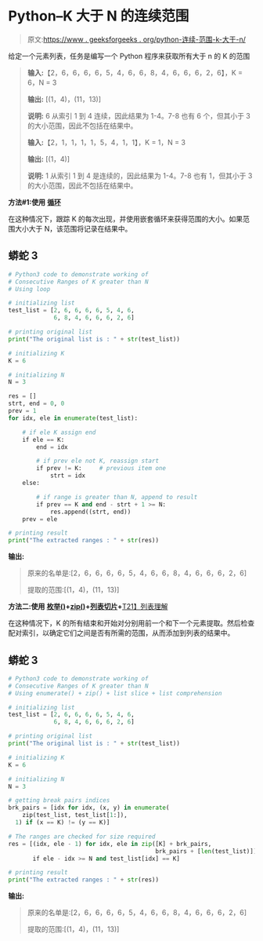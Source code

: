 # Python–K 大于 N 的连续范围

> 原文:[https://www . geeksforgeeks . org/python-连续-范围-k-大于-n/](https://www.geeksforgeeks.org/python-consecutive-ranges-of-k-greater-than-n/)

给定一个元素列表，任务是编写一个 Python 程序来获取所有大于 n 的 K 的范围

> **输入:**【2，6，6，6，6，5，4，6，6，8，4，6，6，6，2，6】，K = 6，N = 3
> 
> **输出:** [(1，4)，(11，13)]
> 
> **说明:** 6 从索引 1 到 4 连续，因此结果为 1-4。7-8 也有 6 个，但其小于 3 的大小范围，因此不包括在结果中。
> 
> **输入:**【2，1，1，1，1，5，4，1，1】，K = 1，N = 3
> 
> **输出:** [(1，4)]
> 
> **说明:** 1 从索引 1 到 4 是连续的，因此结果为 1-4。7-8 也有 1，但其小于 3 的大小范围，因此不包括在结果中。

**方法#1:使用** [**循环**](https://www.geeksforgeeks.org/loops-in-python/)

在这种情况下，跟踪 K 的每次出现，并使用嵌套循环来获得范围的大小。如果范围大小大于 N，该范围将记录在结果中。

## 蟒蛇 3

```py
# Python3 code to demonstrate working of
# Consecutive Ranges of K greater than N
# Using loop

# initializing list
test_list = [2, 6, 6, 6, 6, 5, 4, 6, 
             6, 8, 4, 6, 6, 6, 2, 6]

# printing original list
print("The original list is : " + str(test_list))

# initializing K
K = 6

# initializing N
N = 3

res = []
strt, end = 0, 0
prev = 1
for idx, ele in enumerate(test_list):

    # if ele K assign end
    if ele == K:
        end = idx

        # if prev ele not K, reassign start
        if prev != K:     # previous item one
            strt = idx
    else:

        # if range is greater than N, append to result
        if prev == K and end - strt + 1 >= N:
            res.append((strt, end))
    prev = ele

# printing result
print("The extracted ranges : " + str(res))
```

**输出:**

> 原来的名单是:[2，6，6，6，6，5，4，6，6，8，4，6，6，6，2，6]
> 
> 提取的范围:[(1，4)，(11，13)]

**方法二:使用** [**枚举()**](https://www.geeksforgeeks.org/enumerate-in-python/)**+**[**zip()**](https://www.geeksforgeeks.org/zip-in-python/)**+**[**列表切片**](https://www.geeksforgeeks.org/python-list-slicing/)**+**[T21】列表理解](https://www.geeksforgeeks.org/python-list-comprehension/)

在这种情况下，K 的所有结束和开始对分别用前一个和下一个元素提取。然后检查配对索引，以确定它们之间是否有所需的范围，从而添加到列表的结果中。

## 蟒蛇 3

```py
# Python3 code to demonstrate working of
# Consecutive Ranges of K greater than N
# Using enumerate() + zip() + list slice + list comprehension

# initializing list
test_list = [2, 6, 6, 6, 6, 5, 4, 6, 
             6, 8, 4, 6, 6, 6, 2, 6]

# printing original list
print("The original list is : " + str(test_list))

# initializing K
K = 6

# initializing N
N = 3

# getting break pairs indices
brk_pairs = [idx for idx, (x, y) in enumerate(
    zip(test_list, test_list[1:]), 
  1) if (x == K) != (y == K)]

# The ranges are checked for size required
res = [(idx, ele - 1) for idx, ele in zip([K] + brk_pairs, 
                                          brk_pairs + [len(test_list)])
       if ele - idx >= N and test_list[idx] == K]

# printing result
print("The extracted ranges : " + str(res))
```

**输出:**

> 原来的名单是:[2，6，6，6，6，5，4，6，6，8，4，6，6，6，2，6]
> 
> 提取的范围:[(1，4)，(11，13)]